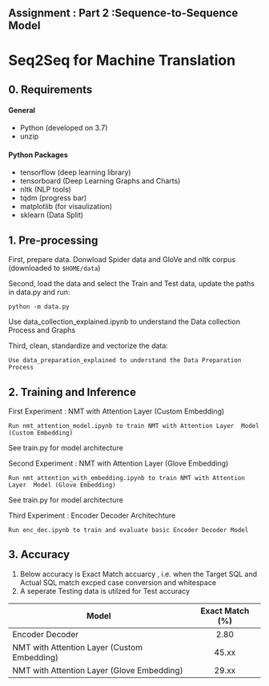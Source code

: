 ## Assignment : Part 2 :Sequence-to-Sequence Model

# Seq2Seq for Machine Translation


## 0. Requirements
#### General
- Python (developed on 3.7)
- unzip

#### Python Packages
- tensorflow (deep learning library)
- tensorboard (Deep Learning Graphs and Charts)
- nltk (NLP tools)
- tqdm (progress bar)
- matplotlib (for visaulization)
- sklearn (Data Split)


## 1. Pre-processing
First, prepare data. Donwload Spider data and GloVe and nltk corpus
(downloaded to `$HOME/data`)

Second, load the data and select the Train and Test data, update the paths in data.py and run:
```
python -m data.py
```
Use data_collection_explained.ipynb to understand the Data collection Process and Graphs

Third, clean, standardize and vectorize the data:
```
Use data_preparation_explained to understand the Data Preparation Process
```
## 2. Training and Inference
First Experiment : NMT with Attention Layer (Custom Embedding)
```
Run nmt_attention_model.ipynb to train NMT with Attention Layer  Model (Custom Embedding)
```
See train.py for model architecture 


Second Experiment : NMT with Attention Layer (Glove Embedding)
```
Run nmt_attention_with_embedding.ipynb to train NMT with Attention Layer  Model (Glove Embedding)
```
See train.py for model architecture

Third Experiment : Encoder Decoder Architechture 
```
Run enc_dec.ipynb to train and evaluate basic Encoder Decoder Model
```

## 3. Accuracy

1. Below accuracy is Exact Match accuarcy , i.e. when the Target SQL and Actual SQL match excped case conversion and whitespace
2. A seperate Testing data is utilzed for Test accuracy

|      Model                                    | Exact Match (%) |
| ----------------------------------------------|:---------------:|
| Encoder Decoder                               | 2.80  
| NMT with Attention Layer (Custom Embedding)   | 45.xx
| NMT with Attention Layer (Glove Embedding)    | 29.xx

